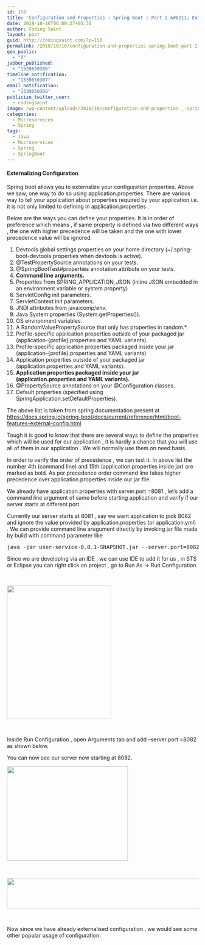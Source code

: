 ```yaml
---
id: 150
title: 'Configuration and Properties : Spring Boot : Part 2 &#8211; Externalizing Configuration'
date: 2018-10-16T06:00:27+05:30
author: Coding Saint
layout: post
guid: http://codingsaint.com/?p=150
permalink: /2018/10/16/configuration-and-properties-spring-boot-part-2-externalizing-configuration/
geo_public:
  - "0"
jabber_published:
  - "1539650306"
timeline_notification:
  - "1539650307"
email_notification:
  - "1539650308"
publicize_twitter_user:
  - codingsaint
image: /wp-content/uploads/2018/10/configuration-and-properties-_-spring-boot-_-part-2-externalizing-configuration.png
categories:
  - Microservices
  - Spring
tags:
  - Java
  - Microservices
  - Spring
  - SpringBoot
---
```

#### Externalizing Configuration

Spring boot allows you to externalize your configuration properties. Above we saw, one way to do so using application.properties. There are various way to tell your application about properties required by your application i.e. it is not only limited to defining in application.properties .

Below are the ways you can define your properties. It is in order of preference which means , if same property is defined via two different ways , the one with higher precedence will be taken and the one with lower precedence value will be ignored.

  1. Devtools global settings properties on your home directory (~/.spring-boot-devtools.properties when devtools is active).
  2. @TestPropertySource annotations on your tests.
  3. @SpringBootTest#properties annotation attribute on your tests.
  4. **Command line arguments.**
  5. Properties from SPRING\_APPLICATION\_JSON (inline JSON embedded in an environment variable or system property)
  6. ServletConfig init parameters.
  7. ServletContext init parameters.
  8. JNDI attributes from java:comp/env.
  9. Java System properties (System.getProperties()).
 10. OS environment variables.
 11. A RandomValuePropertySource that only has properties in random.*.
 12. Profile-specific application properties outside of your packaged jar (application-{profile}.properties and YAML variants)
 13. Profile-specific application properties packaged inside your jar (application-{profile}.properties and YAML variants)
 14. Application properties outside of your packaged jar (application.properties and YAML variants).
 15. **Application properties packaged inside your jar (application.properties and YAML variants).**
 16. @PropertySource annotations on your @Configuration classes.
 17. Default properties (specified using SpringApplication.setDefaultProperties).

The above list is taken from spring documentation present at <https://docs.spring.io/spring-boot/docs/current/reference/html/boot-features-external-config.html>

Tough it is good to know that there are several ways to define the properties which will be used for our application , it is hardly a chance that you will use all of them in our application . We will normally use them on need basis.

In order to verify the order of precedence , we can test it. In above list the number 4th (command line) and 15th (application.properties inside jar) are marked as bold. As per precedence order command line takes higher precedence over application.properties inside our jar file.

We already have application.properties with server.port =8081 , let’s add a command line argument of same before starting application and verify if our server starts at different port.

Currently our server starts at 8081 , say we want application to pick 8082 and ignore the value provided by application.properties (or application.yml) . We can provide command line arugument directly by invoking jar file made by build with command parameter like

<pre class="brush: java; title: ; notranslate" title="">java -jar user-service-0.0.1-SNAPSHOT.jar --server.port=8082
</pre>

Since we are developing via an IDE , we can use IDE to add it for us , in STS or Eclipse you can right click on project , go to Run As -> Run Configuration

 

<img title="" src="https://i2.wp.com/codingsaint.com/wp-content/uploads/2018/10/image6.png?resize=274%2C350&#038;ssl=1" alt="" width="274" height="350" data-recalc-dims="1" /> 

 

Inside Run Configuration , open Arguments tab and add &#8211;server.port =8082 as shown below.

You can now see our server now starting at 8082.

<img title="" src="https://i1.wp.com/codingsaint.com/wp-content/uploads/2018/10/image7.png?resize=318%2C248&#038;ssl=1" alt="" width="318" height="248" data-recalc-dims="1" /> 

 

<img title="" src="https://i0.wp.com/codingsaint.com/wp-content/uploads/2018/10/null6.png?resize=624%2C80&#038;ssl=1" alt="" width="624" height="80" data-recalc-dims="1" /> 

 

Now since we have already externalised configuration , we would see some other popular usage of configuration.

